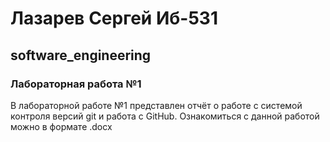 # Лазарев Сергей Иб-531
## software_engineering
### Лабораторная работа №1
В лабораторной работе №1 представлен отчёт о работе с системой контроля версий git и работа с GitHub.
Ознакомиться с данной работой можно в формате .docx